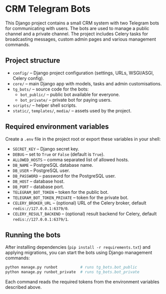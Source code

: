 # CRM Telegram Bots

This Django project contains a small CRM system with two Telegram bots for communicating with users. The bots are used to manage a public channel and a private channel. The project includes Celery tasks for broadcasting messages, custom admin pages and various management commands.

## Project structure

- `config/` – Django project configuration (settings, URLs, WSGI/ASGI, Celery config).
- `core/` – main Django app with models, tasks and admin customisations.
- `tg_bots/` – source code for the bots:
  - `bot_public/` – public bot available for everyone.
  - `bot_private/` – private bot for paying users.
- `scripts/` – helper shell scripts.
- `static/`, `templates/`, `media/` – assets used by the project.

## Required environment variables

Create a `.env` file in the project root or export these variables in your shell:

- `SECRET_KEY` – Django secret key.
- `DEBUG` – set to `True` or `False` (default is `True`).
- `ALLOWED_HOSTS` – comma separated list of allowed hosts.
- `DB_NAME` – PostgreSQL database name.
- `DB_USER` – PostgreSQL user.
- `DB_PASSWORD` – password for the PostgreSQL user.
- `DB_HOST` – database host.
- `DB_PORT` – database port.
- `TELEGRAM_BOT_TOKEN` – token for the public bot.
- `TELEGRAM_BOT_TOKEN_PRIVATE` – token for the private bot.
- `CELERY_BROKER_URL` – (optional) URL of the Celery broker, default `redis://127.0.0.1:6379/0`.
- `CELERY_RESULT_BACKEND` – (optional) result backend for Celery, default `redis://127.0.0.1:6379/1`.

## Running the bots

After installing dependencies (`pip install -r requirements.txt`) and applying migrations, you can start the bots using Django management commands:

```bash
python manage.py runbot          # runs tg_bots.bot_public
python manage.py runbot_private  # runs tg_bots.bot_private
```

Each command reads the required tokens from the environment variables described above.
